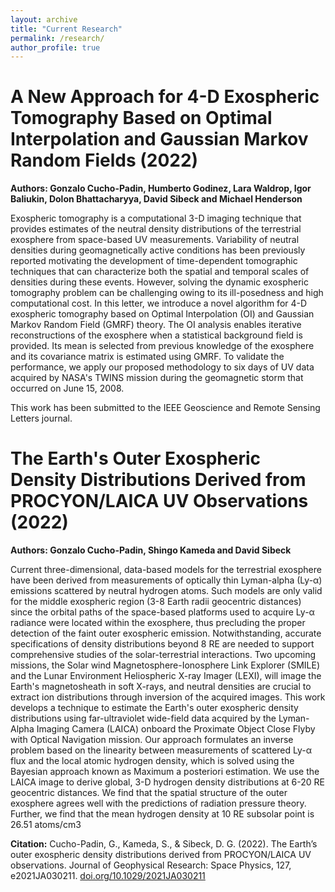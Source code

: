```yaml
---
layout: archive
title: "Current Research"
permalink: /research/
author_profile: true
---
```


A New Approach for 4-D Exospheric Tomography Based on Optimal Interpolation and Gaussian Markov Random Fields (2022)
=====

**Authors: Gonzalo Cucho-Padin, Humberto Godinez, Lara Waldrop,  Igor Baliukin, Dolon Bhattacharyya, David Sibeck and Michael Henderson**

Exospheric tomography is a computational 3-D imaging technique that provides estimates of the neutral density distributions of the terrestrial exosphere from space-based UV measurements. Variability of neutral densities during geomagnetically active conditions has been previously reported motivating the development of time-dependent tomographic techniques that can characterize both the spatial and temporal scales of densities during these events. However, solving the dynamic exospheric tomography problem can be challenging owing to its ill-posedness and high computational cost. In this letter, we introduce a novel algorithm for 4-D exospheric tomography based on Optimal Interpolation (OI) and Gaussian Markov Random Field (GMRF) theory. The OI analysis enables iterative reconstructions of the exosphere when a statistical background field is provided. Its mean is selected from previous knowledge of the exosphere and its covariance matrix is estimated using GMRF. To validate the performance, we apply our proposed methodology to six days of UV data acquired by NASA's TWINS mission during the geomagnetic storm that occurred on June 15, 2008.

This work has been submitted to the IEEE Geoscience and Remote Sensing Letters journal.


The Earth's Outer Exospheric Density Distributions Derived from PROCYON/LAICA UV Observations (2022)
=====

**Authors: Gonzalo Cucho-Padin, Shingo Kameda and David Sibeck**

Current three-dimensional, data-based models for the terrestrial exosphere have been derived from measurements of optically thin Lyman-alpha (Ly-α) emissions scattered by neutral hydrogen atoms. Such models are only valid for the middle exospheric region (3-8 Earth radii geocentric distances) since the orbital paths of the space-based platforms used to acquire Ly-α radiance were located within the exosphere, thus precluding the proper detection of the faint outer exospheric emission. Notwithstanding, accurate specifications of density distributions beyond 8 RE are needed to support comprehensive studies of the solar-terrestrial interactions. Two upcoming missions, the Solar wind Magnetosphere-Ionosphere Link Explorer (SMILE) and the Lunar Environment Heliospheric X-ray Imager (LEXI), will image the Earth's magnetosheath in soft X-rays, and neutral densities are crucial to extract ion distributions through inversion of the acquired images. This work develops a technique to estimate the Earth's outer exospheric density distributions using far-ultraviolet wide-field data acquired by the Lyman-Alpha Imaging Camera (LAICA) onboard the Proximate Object Close Flyby with Optical Navigation mission. Our approach formulates an inverse problem based on the linearity between measurements of scattered Ly-α flux and the local atomic hydrogen density, which is solved using the Bayesian approach known as Maximum a posteriori estimation. We use the LAICA image to derive global, 3-D hydrogen density distributions at 6-20 RE geocentric distances. We find that the spatial structure of the outer exosphere agrees well with the predictions of radiation pressure theory. Further, we find that the mean hydrogen density at 10 RE subsolar point is 26.51 atoms/cm3

**Citation:** Cucho-Padin, G., Kameda, S., & Sibeck, D. G. (2022). The Earth’s outer exospheric density distributions derived from PROCYON/LAICA UV observations. Journal of Geophysical Research: Space Physics, 127, e2021JA030211. [doi.org/10.1029/2021JA030211](https://doi.org/10.1029/2021JA030211)
